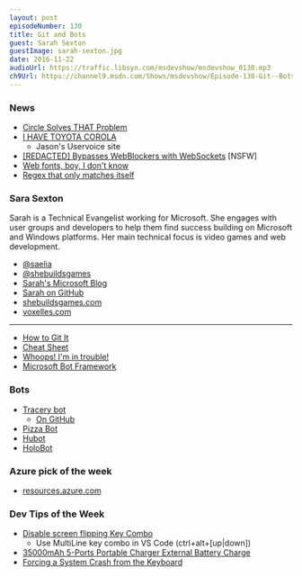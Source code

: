 ```yaml
---
layout: post
episodeNumber: 130
title: Git and Bots
guest: Sarah Sexton
guestImage: sarah-sexton.jpg
date: 2016-11-22
audioUrl: https://traffic.libsyn.com/msdevshow/msdevshow_0130.mp3
ch9Url: https://channel9.msdn.com/Shows/msdevshow/Episode-130-Git--Bots-with-Sarah-Sexton
---
```


### News

 - [Circle Solves THAT Problem](https://blankenblog.com/2016/11/14/circle-solves-that-problem/)
 - [I HAVE TOYOTA COROLA](https://daniel.haxx.se/blog/2016/11/14/i-have-toyota-corola/)
   - Jason's Uservoice site
 - [[REDACTED] Bypasses WebBlockers with WebSockets](http://blog.bugreplay.com/post/152579164219/pornhubdodgesadblockersusingwebsockets) [NSFW]
 - [Web fonts, boy, I don't know](http://meowni.ca/posts/web-fonts/)
 - [Regex that only matches itself](http://codegolf.stackexchange.com/questions/28821/regex-that-only-matches-itself/31863)
 
### Sara Sexton

Sarah is a Technical Evangelist working for Microsoft. She engages with user groups and developers to help them find success building on Microsoft and Windows platforms. Her main technical focus is video games and web development.

 - [@saelia](https://twitter.com/Saelia)
 - [@shebuildsgames](https://twitter.com/shebuildsgames)
 - [Sarah's Microsoft Blog](Http://aka.ms/sarahsexton)
 - [Sarah on GitHub](https://github.com/SarahSexton)
 - [shebuildsgames.com](http://shebuildsgames.com/)
 - [voxelles.com](http://voxelles.com/)

----------------------------------------------------
 - [How to Git It](http://jlord.us/git-it/)
 - [Cheat Sheet](https://services.github.com/on-demand/downloads/github-git-cheat-sheet.pdf)
 - [Whoops! I'm in trouble!](http://ohshitgit.com/)
 - [Microsoft Bot Framework](https://dev.botframework.com/)

### Bots

 - [Tracery bot](http://tracerybot.azurewebsites.net/)
   - [On GitHub](https://github.com/SarahSexton/TraceryBot)
 - [Pizza Bot](http://projects.girlswhocode.com/project/pizza-bot/)
 - [Hubot](https://hubot.github.com/)
 - [HoloBot](https://github.com/ActiveNick/HoloBot)
 
### Azure pick of the week

 - [resources.azure.com](https://resources.azure.com/)

### Dev Tips of the Week

 - [Disable screen flipping Key Combo](http://superuser.com/questions/592684/disable-screen-orientation-hot-keys-in-windows-8-ctrl-alt-arrow)
   - Use MultiLine key combo in VS Code (ctrl+alt+\[up|down\])
 - [35000mAh 5-Ports Portable Charger External Battery Charge](https://www.amazon.com/Lizone%C2%AE-35000mAh-Portable-External-Microsoft/dp/B015VDLWTI)
 - [Forcing a System Crash from the Keyboard](https://msdn.microsoft.com/en-us/library/windows/hardware/ff545499.aspx)
